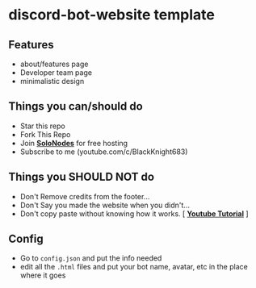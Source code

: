 # discord-bot-website template
## Features
- about/features page
- Developer team page
- minimalistic design

## Things you can/should do
- Star this repo
- Fork This Repo
- Join **[SoloNodes](https://solonodes.xyz)** for free hosting
- Subscribe to me (youtube.com/c/BlackKnight683)
## Things you SHOULD NOT do
- Don't Remove credits from the footer...
- Don't Say you made the website when you didn't...
- Don't copy paste without knowing how it works. [ **[Youtube Tutorial](https://youtu.be/NDe5rjsTll0)** ]
## Config
- Go to `config.json` and put the info needed
- edit all the `.html` files and put your bot name, avatar, etc in the place where it goes
